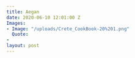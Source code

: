 ```yaml
---
title: Aegan
date: 2020-06-10 12:01:00 Z
Images:
- Image: "/uploads/Crete_CookBook-20%201.png"
  Quote: 
- 
layout: post
---
```


